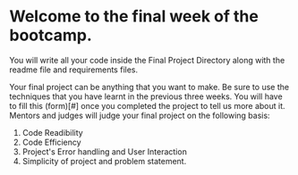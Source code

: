 # Welcome to the final week of the bootcamp.
You will write all your code inside the Final Project Directory along with the readme file and requirements files.

Your final project can be anything that you want to make. Be sure to use the techniques that you have learnt in the previous
three weeks. You will have to fill this (form)[#] once you completed the project to tell us more about it. Mentors and judges will
judge your final project on the following basis:
1. Code Readibility
2. Code Efficiency
3. Project's Error handling and User Interaction
4. Simplicity of project and problem statement.